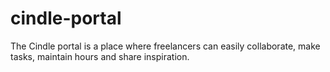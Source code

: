 # cindle-portal
The Cindle portal is a place where freelancers can easily collaborate, make tasks, maintain hours and share inspiration.
